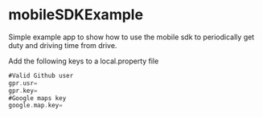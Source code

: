 # mobileSDKExample

Simple example app to show how to use the mobile sdk to periodically get duty and driving time from drive.

Add the following keys to a local.property file
``` Groovy
#Valid Github user
gpr.usr=
gpr.key=
#Google maps key
google.map.key=
```
